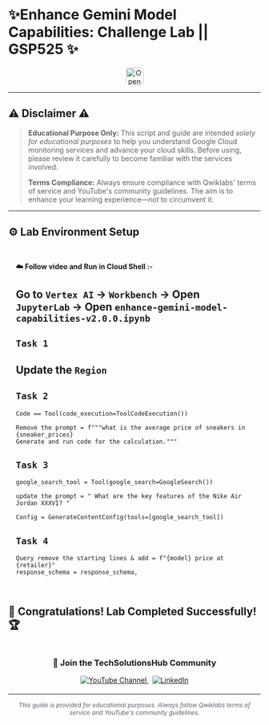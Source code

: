 # ✨Enhance Gemini Model Capabilities: Challenge Lab || GSP525 ✨
<div align="center">
<a href="https://www.cloudskillsboost.google/focuses/121451?parent=catalog" target="_blank" rel="noopener noreferrer" style="text-decoration: none;">
    <img src="https://img.shields.io/badge/Open_Lab-Cloud_Skills_Boost-4285F4?style=for-the-badge&logo=google&logoColor=white&labelColor=34A853" alt="Open Lab" style="height: 35px; border-radius: 5px;">
  </a>
</div>

---

## ⚠️ Disclaimer ⚠️

> **Educational Purpose Only:** This script and guide are intended *solely for educational purposes* to help you understand Google Cloud monitoring services and advance your cloud skills. Before using, please review it carefully to become familiar with the services involved.
>
> **Terms Compliance:** Always ensure compliance with Qwiklabs' terms of service and YouTube's community guidelines. The aim is to enhance your learning experience—*not* to circumvent it.

---

## ⚙️ Lab Environment Setup

<div style="padding: 15px; margin: 10px 0;">
<p><strong>☁️ Follow video and Run in Cloud Shell :-</strong></p>

## Go to `Vertex AI` → `Workbench` → Open `JupyterLab` → Open `enhance-gemini-model-capabilities-v2.0.0.ipynb`

## `Task 1`
## Update the `Region`

## `Task 2`
```
Code == Tool(code_execution=ToolCodeExecution())

Remove the prompt = f"""what is the average price of sneakers in {sneaker_prices}
Generate and run code for the calculation."""
```
## `Task 3`
```
google_search_tool = Tool(google_search=GoogleSearch())

update the prompt = " What are the key features of the Nike Air Jordan XXXVI? "

Config = GenerateContentConfig(tools=[google_search_tool])
```
## `Task 4`
```
Query remove the starting lines & add = f"{model} price at {retailer}" 
response_schema = response_schema,
```
</div>

## 🎉 **Congratulations! Lab Completed Successfully!** 🏆  

<div align="center" style="padding: 5px;">
  <h3>📱 Join the TechSolutionsHub Community</h3>
  
  <a href="https://www.youtube.com/@techsolutionshub01">
    <img src="https://img.shields.io/badge/Subscribe-TechSolutionsHub-FF0000?style=for-the-badge&logo=youtube&logoColor=white" alt="YouTube Channel">
  </a>
  &nbsp;
  <a href="https://www.linkedin.com/in/sudha-yadav-devops-engineer/">
    <img src="https://img.shields.io/badge/LINKEDIN-Sudha%20Yadav-0077B5?style=for-the-badge&logo=linkedin&logoColor=white" alt="LinkedIn">
</a>


</div>

---

<div align="center">
  <p style="font-size: 12px; color: #586069;">
    <em>This guide is provided for educational purposes. Always follow Qwiklabs terms of service and YouTube's community guidelines.</em>
  </p>
</div>

